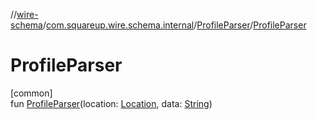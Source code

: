 //[wire-schema](../../../index.md)/[com.squareup.wire.schema.internal](../index.md)/[ProfileParser](index.md)/[ProfileParser](-profile-parser.md)

# ProfileParser

[common]\
fun [ProfileParser](-profile-parser.md)(location: [Location](../../com.squareup.wire.schema/-location/index.md), data: [String](https://kotlinlang.org/api/latest/jvm/stdlib/kotlin/-string/index.html))
